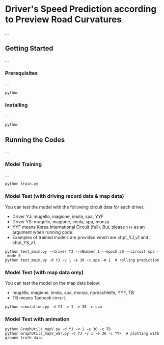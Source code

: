 # Driver's Speed Prediction according to Preview Road Curvatures

...

## Getting Started

...

### Prerequisites

...

```
python
```

### Installing

...

```
python
```

## Running the Codes

...

### Model Training

...

```
python train.py
```

### Model Test (with driving record data & map data)

You can test the model with the following circuit data for each driver.
* Driver YJ: mugello, magione, imola, spa, YYF
* Driver YS: mugello, magione, imola, spa, monza
* YYF means Korea International Circuit (full). But, please ```YYF``` as an argument when running code.
* Examples of trained models are provided which are chpt_YJ_v1 and chpt_YS_v1.

```
python test_main.py --driver YJ --vNumber 1 --epoch 30 --circuit spa --mode 0
python test_main.py -d YJ -v 1 -e 30 -c spa -m 1  # rolling prediction
```

### Model Test (with map data only)

You can test the model on the map data below:
* mugello, magione, imola, spa, monza, nordschleife, YYF, TB
* TB means Taebaek circuit.

```
python simulation.py -d YJ -v 1 -e 30 -c spa
```

### Model Test with animation

```
python GraphUtils_mapV.py -d YJ -v 1 -e 30 -c TB
python GraphUtils_mapV_wGT.py -d YJ -v 1 -e 30 -c YYF  # plotting with ground truth data
```
